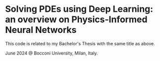 # Solving PDEs using Deep Learning: an overview on Physics-Informed Neural Networks

This code is related to my Bachelor's Thesis with the same title as above.

June 2024 @ Bocconi University, Milan, Italy.